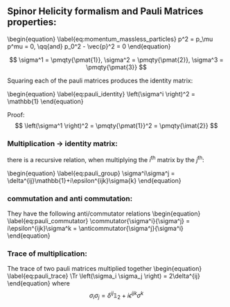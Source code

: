 ## Spinor Helicity formalism and Pauli Matrices properties:

\begin{equation}
  \label{eq:momentum_massless_particles}
  p^2 = p_\mu p^mu = 0, \qq{and} p_0^2 - \vec{p}^2 = 0
\end{equation}


$$
  \sigma^1 = \pmqty{\pmat{1}},
  \sigma^2 = \pmqty{\pmat{2}},
  \sigma^3 = \pmqty{\pmat{3}}
$$

Squaring each of the pauli matrices produces the identity matrix:

\begin{equation}
  \label{eq:pauli_identity}
  \left(\sigma^i \right)^2 = \mathbb{1}
\end{equation}

Proof:
$$
\left(\sigma^1 \right)^2 = \pmqty{\pmat{1}}^2 = \pmqty{\imat{2}}
$$

### Multiplication $\to$ identity matrix:

there is a recursive relation, when multiplying the $i^{\text{th}}$ matrix by the $j^{\text{th}}$:

\begin{equation}
  \label{eq:pauli_group}
  \sigma^i\sigma^j = \delta^{ij}\mathbb{1}+i\epsilon^{ijk}\sigma{k}
\end{equation}


### commutation and anti commutation:
They have the following anti/commutator relations
\begin{equation}
  \label{eq:pauli_commutator}
  \commutator{\sigma^i}{\sigma^j} = i\epsilon^{ijk}\sigma^k = \anticommutator{\sigma^j}{\sigma^i}
\end{equation}

### Trace of multiplication:
The trace of two pauli matrices multiplied together
\begin{equation}
  \label{eq:pauli_trace}
  \Tr \left(\sigma_i \sigma_j \right) = 2\delta^{ij}
\end{equation}
where
$$
\sigma_i \sigma_j = \delta^{ij} \mathbb{1}_2 + i\epsilon^{ijk}\sigma^{k}
$$
